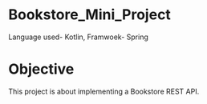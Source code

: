 # Bookstore_Mini_Project
 Language used- Kotlin, Framwoek- Spring
 
# Objective
 This project is about implementing a Bookstore REST API.
